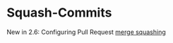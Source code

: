 # Squash-Commits

New in 2.6: Configuring Pull Request [merge squashing](https://help.github.com/enterprise/2.6/user/articles/configuring-pull-request-merge-squashing/)


